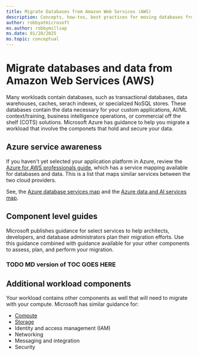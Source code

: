 ```yaml
---
title: Migrate Databases from Amazon Web Services (AWS)
description: Concepts, how-tos, best practices for moving databases from AWS to Azure.
author: robbyatmicrosoft
ms.author: robbymillsap
ms.date: 01/28/2025
ms.topic: conceptual
---
```


# Migrate databases and data from Amazon Web Services (AWS)

Many workloads contain databases, such as transactional databases, data warehouses, caches, serach indexes, or specialized NoSQL stores. These databases contain the data necessary for your custom applications, AI/ML context/training, business intelligence operations, or commercial off the shelf (COTS) solutions. Microsoft Azure has guidance to help you migrate a workload that involve the componets that hold and secure your data.

## Azure service awareness

If you haven't yet selected your application platform in Azure, review the [Azure for AWS professionals guide](/azure/architecture/aws-professional/), which has a service mapping available for databases and data. This is a list that maps similar services between the two cloud providers.

See, the [Azure database services map](/azure/architecture/aws-professional/databases) and the [Azure data and AI services map](/azure/architecture/aws-professional/data-ai).

## Component level guides

Microsoft publishes guidance for select services to help architects, developers, and database administrators plan their migration efforts. Use this guidance combined with guidance available for your other components to assess, plan, and perform your migration.

### TODO MD version of TOC GOES HERE

## Additional workload components

Your workload contains other components as well that will need to migrate with your compute. Microsoft has similar guidance for:

- [Compute](./migrate-compute-from-aws.md)
- [Storage](./migrate-storage-from-aws.md)
- Identity and access management (IAM)
- Networking
- Messaging and integration
- Security
